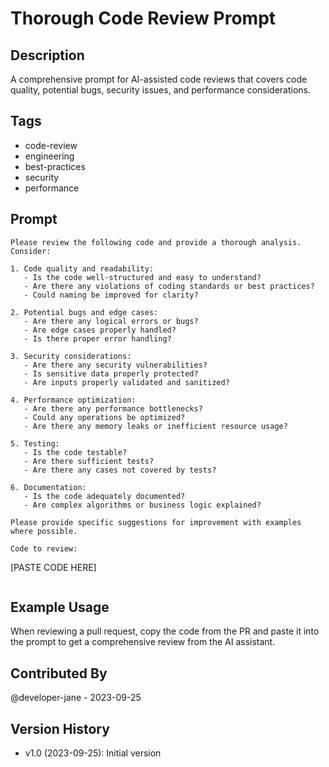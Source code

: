 # Thorough Code Review Prompt

## Description
A comprehensive prompt for AI-assisted code reviews that covers code quality, potential bugs, security issues, and performance considerations.

## Tags
- code-review
- engineering
- best-practices
- security
- performance

## Prompt
```
Please review the following code and provide a thorough analysis. Consider:

1. Code quality and readability:
   - Is the code well-structured and easy to understand?
   - Are there any violations of coding standards or best practices?
   - Could naming be improved for clarity?

2. Potential bugs and edge cases:
   - Are there any logical errors or bugs?
   - Are edge cases properly handled?
   - Is there proper error handling?

3. Security considerations:
   - Are there any security vulnerabilities?
   - Is sensitive data properly protected?
   - Are inputs properly validated and sanitized?

4. Performance optimization:
   - Are there any performance bottlenecks?
   - Could any operations be optimized?
   - Are there any memory leaks or inefficient resource usage?

5. Testing:
   - Is the code testable?
   - Are there sufficient tests?
   - Are there any cases not covered by tests?

6. Documentation:
   - Is the code adequately documented?
   - Are complex algorithms or business logic explained?

Please provide specific suggestions for improvement with examples where possible.

Code to review:
```
[PASTE CODE HERE]
```
```

## Example Usage
When reviewing a pull request, copy the code from the PR and paste it into the prompt to get a comprehensive review from the AI assistant.

## Contributed By
@developer-jane - 2023-09-25

## Version History
- v1.0 (2023-09-25): Initial version 